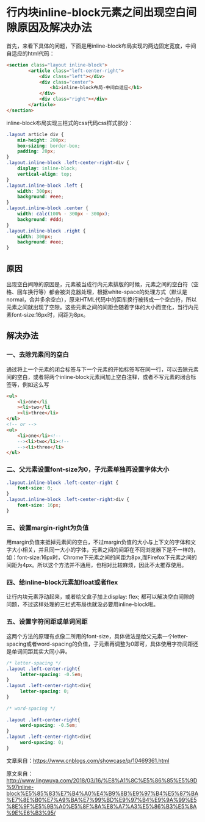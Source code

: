 

# 行内块inline-block元素之间出现空白间隙原因及解决办法
首先，来看下具体的问题，下面是用inline-block布局实现的两边固定宽度，中间自适应的html代码：
```html
<section class="layout inline-block">
        <article class="left-center-right">
            <div class="left"></div>
            <div class="center">
                <h1>inline-block布局-中间自适应</h1>
            </div>
            <div class="right"></div>
        </article>
</section>
```
inline-block布局实现三栏式的css代码css样式部分：
```css
.layout article div {
    min-height: 200px;
    box-sizing: border-box;
    padding: 20px;
}
.layout.inline-block .left-center-right>div {
    display: inline-block;
    vertical-align: top;
}
.layout.inline-block .left {
    width: 300px;
    background: #eee;
}
.layout.inline-block .center {
    width: calc(100% - 300px - 300px);
    background: #ddd;
}
.layout.inline-block .right {
    width: 300px;
    background: #eee;
}
```

## 原因
   出现空白间隙的原因是，元素被当成行内元素排版的时候，元素之间的空白符（空格、回车换行等）都会被浏览器处理，根据white-space的处理方式（默认是normal，合并多余空白），原来HTML代码中的回车换行被转成一个空白符，所以元素之间就出现了空隙。这些元素之间的间距会随着字体的大小而变化，当行内元素font-size:16px时，间距为8px。

## 解决办法

### 一、去除元素间的空白
   通过将上一个元素的闭合标签与下一个元素的开始标签写在同一行，可以去除元素间的空白，或者将两个inline-block元素间加上空白注释，或者不写元素的闭合标签等，例如这么写
```html
<ul>
    <li>one</li  
    ><li>two</li  
    ><li>three</li>
</ul>
<!-- or -->
<ul>
    <li>one</li><!--  
    --><li>two</li><!--  
    --><li>three</li>
</ul>
```
### 二、父元素设置font-size为0，子元素单独再设置字体大小
```css
.layout.inline-block .left-center-right {
    font-size: 0;
}
.layout.inline-block .left-center-right>div {
    font-size: 16px;
}
```
### 三、设置margin-right为负值
   用margin负值来抵掉元素间的空白，不过margin负值的大小与上下文的字体和文字大小相关，并且同一大小的字体，元素之间的间距在不同浏览器下是不一样的，如：font-size:16px时，Chrome下元素之间的间距为8px,而Firefox下元素之间的间距为4px。所以这个方法并不通用，也相对比较麻烦，因此不太推荐使用。

### 四、给inline-block元素加float或者flex
   让行内块元素浮动起来，或者给父盒子加上display: flex; 都可以解决空白间隙的问题，不过这样处理的三栏式布局也就没必要用inline-block啦。

### 五、设置字符间距或单词间距
   这两个方法的原理有点像二所用的font-size，具体做法是给父元素一个letter-spacing或者word-spacing的负值，子元素再调整为0即可，具体使用字符间距还是单词间距其实大同小异。

```css
/* letter-spacing */
.layout .left-center-right{
     letter-spacing: -0.5em;
}
.layout .left-center-right>div{
     letter-spacing: 0;
}
 
/* word-spacing */
 
.layout .left-center-right{
     word-spacing: -0.5em;
}
.layout .left-center-right>div{
     word-spacing: 0;
}
```


文章来自：https://www.cnblogs.com/showcase/p/10469361.html

原文来自：http://www.lingwuya.com/2018/03/16/%E8%A1%8C%E5%86%85%E5%9D%97inline-block%E5%85%83%E7%B4%A0%E4%B9%8B%E9%97%B4%E5%87%BA%E7%8E%B0%E7%A9%BA%E7%99%BD%E9%97%B4%E9%9A%99%E5%8E%9F%E5%9B%A0%E5%8F%8A%E8%A7%A3%E5%86%B3%E5%8A%9E%E6%B3%95/